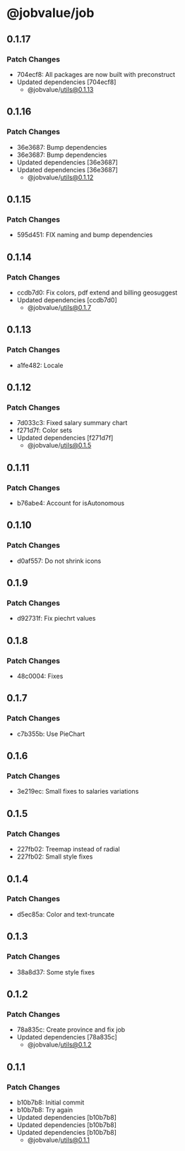 # @jobvalue/job

## 0.1.17

### Patch Changes

- 704ecf8: All packages are now built with preconstruct
- Updated dependencies [704ecf8]
  - @jobvalue/utils@0.1.13

## 0.1.16

### Patch Changes

- 36e3687: Bump dependencies
- 36e3687: Bump dependencies
- Updated dependencies [36e3687]
- Updated dependencies [36e3687]
  - @jobvalue/utils@0.1.12

## 0.1.15

### Patch Changes

- 595d451: FIX naming and bump dependencies

## 0.1.14

### Patch Changes

- ccdb7d0: Fix colors, pdf extend and billing geosuggest
- Updated dependencies [ccdb7d0]
  - @jobvalue/utils@0.1.7

## 0.1.13

### Patch Changes

- a1fe482: Locale

## 0.1.12

### Patch Changes

- 7d033c3: Fixed salary summary chart
- f271d7f: Color sets
- Updated dependencies [f271d7f]
  - @jobvalue/utils@0.1.5

## 0.1.11

### Patch Changes

- b76abe4: Account for isAutonomous

## 0.1.10

### Patch Changes

- d0af557: Do not shrink icons

## 0.1.9

### Patch Changes

- d92731f: Fix piechrt values

## 0.1.8

### Patch Changes

- 48c0004: Fixes

## 0.1.7

### Patch Changes

- c7b355b: Use PieChart

## 0.1.6

### Patch Changes

- 3e219ec: Small fixes to salaries variations

## 0.1.5

### Patch Changes

- 227fb02: Treemap instead of radial
- 227fb02: Small style fixes

## 0.1.4

### Patch Changes

- d5ec85a: Color and text-truncate

## 0.1.3

### Patch Changes

- 38a8d37: Some style fixes

## 0.1.2

### Patch Changes

- 78a835c: Create province and fix job
- Updated dependencies [78a835c]
  - @jobvalue/utils@0.1.2

## 0.1.1

### Patch Changes

- b10b7b8: Initial commit
- b10b7b8: Try again
- Updated dependencies [b10b7b8]
- Updated dependencies [b10b7b8]
- Updated dependencies [b10b7b8]
  - @jobvalue/utils@0.1.1

